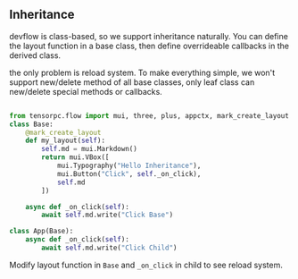 ## Inheritance

devflow is class-based, so we support inheritance naturally. You can define the layout function in a base class, then define overrideable callbacks in the derived class.

the only problem is reload system. To make everything simple, we won't support new/delete method of all base classes, only leaf class can new/delete special methods or callbacks.


```Python

from tensorpc.flow import mui, three, plus, appctx, mark_create_layout
class Base:
    @mark_create_layout
    def my_layout(self):
        self.md = mui.Markdown()
        return mui.VBox([
            mui.Typography("Hello Inheritance"),
            mui.Button("Click", self._on_click),
            self.md
        ])

    async def _on_click(self):
        await self.md.write("Click Base")

class App(Base):
    async def _on_click(self):
        await self.md.write("Click Child")

```

Modify layout function in ```Base``` and ```_on_click``` in child to see reload system.